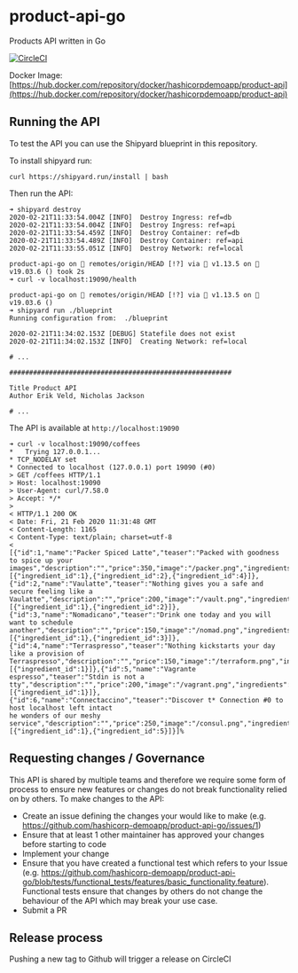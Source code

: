 # product-api-go
Products API written in Go

[![CircleCI](https://circleci.com/gh/hashicorp-demoapp/product-api-go.svg?style=svg)](https://circleci.com/gh/hashicorp-demoapp/product-api-go)  

Docker Image: [https://hub.docker.com/repository/docker/hashicorpdemoapp/product-api](https://hub.docker.com/repository/docker/hashicorpdemoapp/product-api)


## Running the API

To test the API you can use the Shipyard blueprint in this repository.

To install shipyard run:

```
curl https://shipyard.run/install | bash
```

Then run the API:

```
➜ shipyard destroy
2020-02-21T11:33:54.004Z [INFO]  Destroy Ingress: ref=db
2020-02-21T11:33:54.004Z [INFO]  Destroy Ingress: ref=api
2020-02-21T11:33:54.459Z [INFO]  Destroy Container: ref=db
2020-02-21T11:33:54.489Z [INFO]  Destroy Container: ref=api
2020-02-21T11:33:55.051Z [INFO]  Destroy Network: ref=local

product-api-go on  remotes/origin/HEAD [!?] via 🐹 v1.13.5 on 🐳 v19.03.6 () took 2s 
➜ curl -v localhost:19090/health 

product-api-go on  remotes/origin/HEAD [!?] via 🐹 v1.13.5 on 🐳 v19.03.6 () 
➜ shipyard run ./blueprint
Running configuration from:  ./blueprint

2020-02-21T11:34:02.153Z [DEBUG] Statefile does not exist
2020-02-21T11:34:02.153Z [INFO]  Creating Network: ref=local

# ...

########################################################

Title Product API
Author Erik Veld, Nicholas Jackson

# ...
```

The API is available at `http://localhost:19090`

```
➜ curl -v localhost:19090/coffees
*   Trying 127.0.0.1...
* TCP_NODELAY set
* Connected to localhost (127.0.0.1) port 19090 (#0)
> GET /coffees HTTP/1.1
> Host: localhost:19090
> User-Agent: curl/7.58.0
> Accept: */*
> 
< HTTP/1.1 200 OK
< Date: Fri, 21 Feb 2020 11:31:48 GMT
< Content-Length: 1165
< Content-Type: text/plain; charset=utf-8
< 
[{"id":1,"name":"Packer Spiced Latte","teaser":"Packed with goodness to spice up your images","description":"","price":350,"image":"/packer.png","ingredients":[{"ingredient_id":1},{"ingredient_id":2},{"ingredient_id":4}]},{"id":2,"name":"Vaulatte","teaser":"Nothing gives you a safe and secure feeling like a Vaulatte","description":"","price":200,"image":"/vault.png","ingredients":[{"ingredient_id":1},{"ingredient_id":2}]},{"id":3,"name":"Nomadicano","teaser":"Drink one today and you will want to schedule another","description":"","price":150,"image":"/nomad.png","ingredients":[{"ingredient_id":1},{"ingredient_id":3}]},{"id":4,"name":"Terraspresso","teaser":"Nothing kickstarts your day like a provision of Terraspresso","description":"","price":150,"image":"/terraform.png","ingredients":[{"ingredient_id":1}]},{"id":5,"name":"Vagrante espresso","teaser":"Stdin is not a tty","description":"","price":200,"image":"/vagrant.png","ingredients":[{"ingredient_id":1}]},{"id":6,"name":"Connectaccino","teaser":"Discover t* Connection #0 to host localhost left intact
he wonders of our meshy service","description":"","price":250,"image":"/consul.png","ingredients":[{"ingredient_id":1},{"ingredient_id":5}]}]%   
```

## Requesting changes / Governance
This API is shared by multiple teams and therefore we require some form of process to ensure new features or changes do not break functionality
relied on by others. To make changes to the API:

* Create an issue defining the changes your would like to make (e.g. https://github.com/hashicorp-demoapp/product-api-go/issues/1)
* Ensure that at least 1 other maintainer has approved your changes before starting to code
* Implement your change
* Ensure that you have created a functional test which refers to your Issue (e.g. https://github.com/hashicorp-demoapp/product-api-go/blob/tests/functional_tests/features/basic_functionality.feature). Functional tests ensure that changes by others do not change the behaviour of the API which may break your use case.
* Submit a PR


## Release process

Pushing a new tag to Github will trigger a release on CircleCI